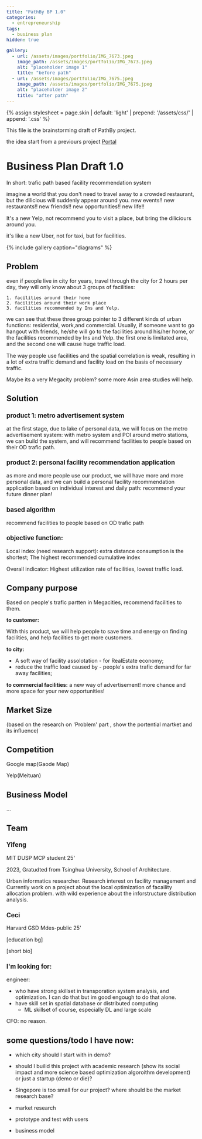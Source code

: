 ```yaml
---
title: "PathBy BP 1.0"
categories:
  - entrepreneurship
tags:
  - business plan
hidden: true

gallery:
  - url: /assets/images/portfolio/IMG_7673.jpeg
    image_path: /assets/images/portfolio/IMG_7673.jpeg
    alt: "placeholder image 1"
    title: "before path"
  - url: /assets/images/portfolio/IMG_7675.jpeg
    image_path: /assets/images/portfolio/IMG_7675.jpeg
    alt: "placeholder image 2"
    title: "after path"
---
```



{% assign stylesheet = page.skin | default: 'light' | prepend: '/assets/css/' | append: '.css' %}
<link rel="stylesheet" href="{{ stylesheet | relative_url }}">

<style>
    body {
        font-size: 90%; 
    }
</style>

This file is the brainstorming draft of PathBy project.

the idea start from a previours project [Portal](https://lauyihong.github.io/portfolio/metro-ar/) 

# Business Plan Draft 1.0

In short: trafic path based facility recommendation system



imagine a world that you don't need to travel away to a crowded restaurant, but the dilicious will suddenly appear around you.  new events!! new restaurants!! new friends!! new opportunities!! new life!!



It's a new Yelp, not recommend you to visit a place, but bring the diliciours around you.



it's like a new Uber, not for taxi, but for facilities.


{% include gallery caption="diagrams" %}


## Problem

even if people live in city for years, travel through the city for 2 hours per day, they will only know about 3 groups of facilities: 

    1. facilities around their home
    2. facilities around their work place
    3. facilities recommended by Ins and Yelp.

we can see that these three group pointer to 3 different kinds of urban functions: residential, work,and commercial. Usually, if someone want to go hangout with friends, he/she will go to the facilities around his/her home, or the facilities recommended by Ins and Yelp. the first one is limitated area, and the second one will cause huge traffic load.

The way people use facilities and the spatial correlation is weak, resulting in a lot of extra traffic demand and facility load on the basis of necessary traffic.

Maybe its a very Megacity problem? some more Asin area studies will help. 



## Solution

### product 1: metro advertisement system

at the first stage, due to lake of personal data, we will focus on the metro advertisement system: with metro system and POI around metro stations, we can build the system, and will recommend facilities to people based on their OD trafic path.

### product 2: personal facility recommendation application

as more and more people use our product, we will have more and more personal data, and we can build a personal facility recommendation application based on individual interest and daily path: recommend your future dinner plan!

### based algorithm

recommend facilities to people based on OD trafic path

### objective function:

Local index (need research support): extra distance consumption is the shortest; The highest recommended cumulative index

Overall indicator: Highest utilization rate of facilities, lowest traffic load.



## Company purpose

Based on people's trafic partten in Megacities, recommend facilities to them.

**to customer:** 

With this product, we will help people to save time and energy on finding facilities, and help facilities to get more customers.

**to city:** 

- A soft way of facility assolotation - for RealEstate economy; 
- reduce the traffic load caused by - people's extra trafic demand for far away facilities;

**to commercial facilities:** a new way of advertisement! more chance and more space for your new opportunities! 



## Market Size

(based on the research on 'Problem' part , show the portential martket and its influence)

## Competition
Google map(Gaode Map)

Yelp(Meituan)

## Business Model

...

## Team

### Yifeng

MIT DUSP MCP student 25'

2023, Gratudted from Tsinghua University, School of Architecture. 

Urban informatics researcher. Research interest on facility management and  Currently work on a project about the local optimization of facaility allocation problem. with wild experience about the inforstructure distribution analysis. 

### Ceci

Harvard GSD Mdes-public 25'

[education bg]

[short bio]

### I'm looking for:

engineer: 

- who have strong skillset in transporation system analysis, and optimization. I can do that but im good engough to do that alone.
- have skill set in spatial database or distributed computing
  - ML skillset of course, especially DL and large scale

CFO: no reason. 

## some questions/todo I have now:

- which city should I start with in demo?

- should I builid this project with academic research (show its social impact and more science based optimization algoroithm development) or just a startup (demo or die)?

- Singepore is too small for our project? where should be the market research base?
  
- market research
- prototype and test with users
- business model

## 
